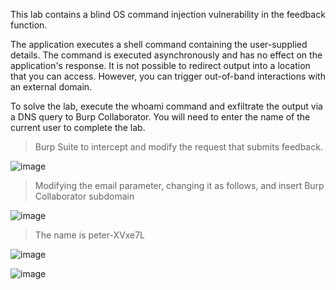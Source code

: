 This lab contains a blind OS command injection vulnerability in the feedback function.

The application executes a shell command containing the user-supplied details. The command is executed asynchronously and has no effect on the application's response. It is not possible to redirect output into a location that you can access. However, you can trigger out-of-band interactions with an external domain.

To solve the lab, execute the whoami command and exfiltrate the output via a DNS query to Burp Collaborator. You will need to enter the name of the current user to complete the lab.

> Burp Suite to intercept and modify the request that submits feedback.

![image](https://github.com/udayk01/Web-Security/assets/52235763/c7e3d8d6-f46a-49ab-a710-4d651df05f53)

> Modifying the email parameter, changing it as follows, and insert Burp Collaborator subdomain

![image](https://github.com/udayk01/Web-Security/assets/52235763/f64754ef-caea-416a-8774-84d32faba746)

> The name is peter-XVxe7L

![image](https://github.com/udayk01/Web-Security/assets/52235763/9d728d1c-0ae2-4532-9eac-15d692e05da3)

![image](https://github.com/udayk01/Web-Security/assets/52235763/e9eb39b6-0e3d-41bd-8d3e-bcd0562c4238)


